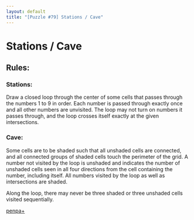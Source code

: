 ```yaml
---
layout: default
title: "[Puzzle #79] Stations / Cave"
---
```


# Stations / Cave

## Rules:

### Stations:

Draw a closed loop through the center of some cells that passes through the numbers 1 to 9 in order. Each number is passed through exactly once and all other numbers are unvisited. The loop may not turn on numbers it passes through, and the loop crosses itself exactly at the given intersections.

### Cave:

Some cells are to be shaded such that all unshaded cells are connected, and all connected groups of shaded cells touch the perimeter of the grid. A number not visited by the loop is unshaded and indicates the number of unshaded cells seen in all four directions from the cell containing the number, including itself. All numbers visited by the loop as well as intersections are shaded.

Along the loop, there may never be three shaded or three unshaded cells visited sequentially. 

[penpa+](https://tinyurl.com/24vxxksy)
